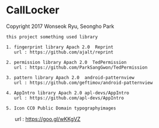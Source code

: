 # CallLocker

  Copyright 2017 Wonseok Ryu, Seongho Park
  
  
    this project something used library
    
    1. fingerprint library Apach 2.0  Reprint
       url : https://github.com/ajalt/reprint
    
    2. permission library Apach 2.0  TedPermission
       url : https://github.com/ParkSangGwon/TedPermission

    3. pattern library Apach 2.0  android-patternview
       url : https://github.com/geftimov/android-patternview

    4. AppIntro library Apach 2.0 apl-devs/AppIntro
       url : https://github.com/apl-devs/AppIntro

    5. Icon CC0 Public Domain typographyimages
       url : https://goo.gl/wKKgVZ
       
       
